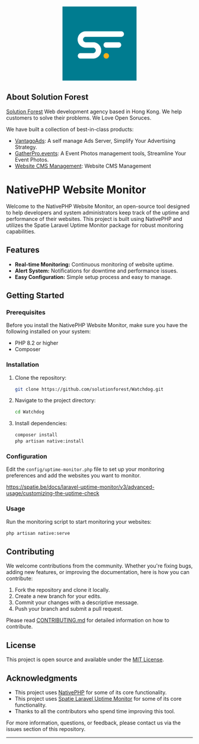 <p align="center"><a href="https://solutionforest.com" target="_blank"><img src="https://github.com/solutionforest/.github/blob/main/docs/images/sf.png?raw=true" width="200"></a></p>


## About Solution Forest

[Solution Forest](https://solutionforest.com) Web development agency based in Hong Kong. We help customers to solve their problems. We Love Open Soruces. 

We have built a collection of best-in-class products:

- [VantagoAds](https://vantagoads.com): A self manage Ads Server, Simplify Your Advertising Strategy.
- [GatherPro.events](https://gatherpro.events): A Event Photos management tools, Streamline Your Event Photos.
- [Website CMS Management](https://filamentphp.com/plugins/solution-forest-cms-website): Website CMS Management

# NativePHP Website Monitor

Welcome to the NativePHP Website Monitor, an open-source tool designed to help developers and system administrators keep track of the uptime and performance of their websites. This project is built using NativePHP and utilizes the Spatie Laravel Uptime Monitor package for robust monitoring capabilities.

## Features

- **Real-time Monitoring:** Continuous monitoring of website uptime.
- **Alert System:** Notifications for downtime and performance issues.
- **Easy Configuration:** Simple setup process and easy to manage.

## Getting Started

### Prerequisites

Before you install the NativePHP Website Monitor, make sure you have the following installed on your system:

- PHP 8.2 or higher
- Composer

### Installation

1. Clone the repository:
   ```bash
   git clone https://github.com/solutionforest/Watchdog.git
   ```
2. Navigate to the project directory:
   ```bash
   cd Watchdog
   ```
3. Install dependencies:
   ```bash
   composer install
   php artisan native:install
   ```


### Configuration

Edit the `config/uptime-monitor.php` file to set up your monitoring preferences and add the websites you want to monitor.

https://spatie.be/docs/laravel-uptime-monitor/v3/advanced-usage/customizing-the-uptime-check

### Usage

Run the monitoring script to start monitoring your websites:

```bash
php artisan native:serve
```

## Contributing

We welcome contributions from the community. Whether you're fixing bugs, adding new features, or improving the documentation, here is how you can contribute:

1. Fork the repository and clone it locally.
2. Create a new branch for your edits.
3. Commit your changes with a descriptive message.
4. Push your branch and submit a pull request.

Please read [CONTRIBUTING.md](CONTRIBUTING.md) for detailed information on how to contribute.

## License

This project is open source and available under the [MIT License](LICENSE).

## Acknowledgments

- This project uses [NativePHP](https://nativephp.com/) for some of its core functionality.
- This project uses [Spatie Laravel Uptime Monitor](https://github.com/spatie/laravel-uptime-monitor) for some of its core functionality.
- Thanks to all the contributors who spend time improving this tool.

For more information, questions, or feedback, please contact us via the issues section of this repository.

---
